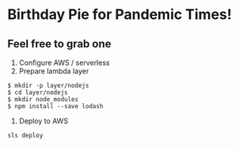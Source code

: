 # Birthday Pie for Pandemic Times!

## Feel free to grab one

1. Configure AWS / serverless
1. Prepare lambda layer

```
$ mkdir -p layer/nodejs
$ cd layer/nodejs
$ mkdir node_modules
$ npm install --save lodash
```
1. Deploy to AWS
```
sls deploy
```
